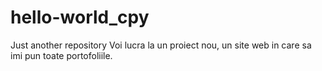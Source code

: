 # hello-world_cpy
Just another repository
Voi lucra la un proiect nou, un site web in care sa imi pun toate portofoliile.
